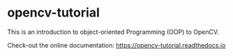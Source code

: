 # opencv-tutorial

This is an introduction to object-oriented Programming (OOP) to OpenCV.

Check-out the online documentation: https://opencv-tutorial.readthedocs.io